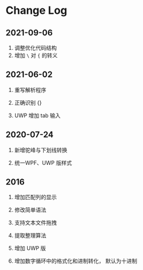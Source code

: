 # Change Log

## 2021-09-06

1. 调整优化代码结构
2. 增加 `\` 对 `{` 的转义     

## 2021-06-02

1. 重写解析程序

2. 正确识别 {}

3. UWP 增加 tab 输入

## 2020-07-24

1. 新增驼峰与下划线转换

2. 统一WPF、UWP 版样式

## 2016

1. 增加匹配列的显示

2. 修改简单语法

3. 支持文本文件拖拽

4. 提取整理算法

5. 增加 UWP 版

6. 增加数字循环中的格式化和进制转化， 默认为十进制